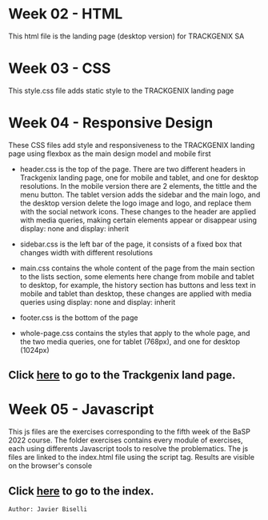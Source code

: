 # Week 02 - HTML

This html file is the landing page (desktop version) for TRACKGENIX SA

# Week 03 - CSS

This style.css file adds static style to the TRACKGENIX landing page 

# Week 04 - Responsive Design

These CSS files add style and responsiveness to the TRACKGENIX landing page using flexbox as the main design model and mobile first

- header.css is the top of the page. There are two different headers in Trackgenix landing page, one for mobile and tablet, and one for desktop resolutions. In the mobile version there are 2 elements, the tittle and the menu button. The tablet version adds the sidebar and the main logo, and the desktop version delete the logo image and logo, and replace them with the social network icons. These changes to the header are applied with media queries, making certain elements appear or disappear using display: none and display: inherit

- sidebar.css is the left bar of the page, it consists of a fixed box that changes width with different resolutions

- main.css contains the whole content of the page from the main section to the lists section, some elements here change from mobile and tablet to desktop, for example, the history section has buttons and less text in mobile and tablet than desktop, these changes are applied with media queries using display: none and display: inherit

- footer.css is the bottom of the page

- whole-page.css contains the styles that apply to the whole page, and the two media queries, one for tablet (768px), and one for desktop (1024px)

## **Click [here](https://javierbiselli.github.io/BaSP-M2022-Etapa-1/Semana-04/index.html) to go to the Trackgenix land page.**

# Week 05 - Javascript

This js files are the exercises corresponding to the fifth week of the BaSP 2022 course. The folder exercises contains every module of exercises, each using differents
Javascript tools to resolve the problematics. The js files are linked to the index.html file using the script tag. Results are visible on the browser's console

## **Click [here](https://javierbiselli.github.io/BaSP-M2022-Etapa-1/Semana-05/index.html) to go to the index.**

```
Author: Javier Biselli
```
